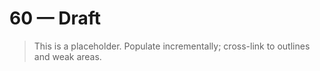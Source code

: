# 60 — Draft

> This is a placeholder. Populate incrementally; cross-link to outlines and weak areas.
